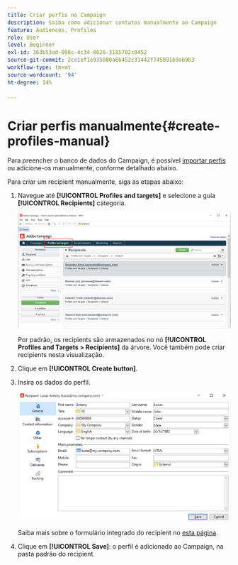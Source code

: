 ```yaml
---
title: Criar perfis no Campaign
description: Saiba como adicionar contatos manualmente ao Campaign
feature: Audiences, Profiles
role: User
level: Beginner
exl-id: 363b53ad-098c-4c34-8026-3185702c0452
source-git-commit: 2ce1ef1e935080a66452c31442f745891b9ab9b3
workflow-type: tm+mt
source-wordcount: '94'
ht-degree: 14%

---
```


# Criar perfis manualmente{#create-profiles-manual}

Para preencher o banco de dados do Campaign, é possível [importar perfis](import-profiles.md) ou adicione-os manualmente, conforme detalhado abaixo.

Para criar um recipient manualmente, siga as etapas abaixo:

1. Navegue até **[!UICONTROL Profiles and targets]** e selecione a guia **[!UICONTROL Recipients]** categoria.

   ![](assets/profiles-and-targets.png)

   Por padrão, os recipients são armazenados no nó **[!UICONTROL Profiles and Targets > Recipients]** da árvore. Você também pode criar recipients nesta visualização.

1. Clique em **[!UICONTROL Create button]**.
1. Insira os dados do perfil.

   ![](assets/new-recipient.png)

   Saiba mais sobre o formulário integrado do recipient no [esta página](view-profiles.md#edit-a-profiles).

1. Clique em **[!UICONTROL Save]**: o perfil é adicionado ao Campaign, na pasta padrão do recipient.
